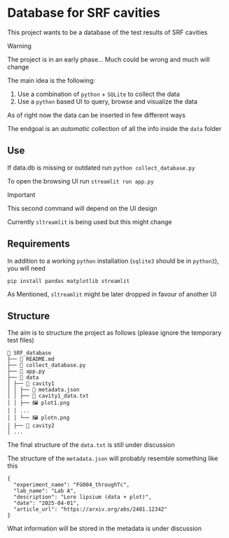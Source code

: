 # Database for SRF cavities
This project wants to be a database of the test results of SRF cavities

> [!WARNING]
>
> The project is in an early phase... Much could be wrong and much will change

The main idea is the following:
1. Use a combination of `python` + `SQLite` to collect the data
2. Use a `python` based UI to query, browse and visualize the data

As of right now the data can be inserted in few different ways

The endgoal is an _automatic_ collection of all the info inside the `data` folder

## Use
If data.db is missing or outdated run `python collect_database.py`

To open the browsing UI run `streamlit run app.py`

> [!IMPORTANT]
>
> This second command will depend on the UI design
>
> Currently `sltreamlit` is being used but this might change

## Requirements
In addition to a working `python` installation (`sqlite3` should be in `python3`), you will need 
```
pip install pandas matplotlib streamlit
``` 
As Mentioned, `sltreamlit` might be later dropped in favour of another UI

## Structure
The aim is to structure the project as follows (please ignore the temporary test files) 

```
📁 SRF_database
├── 📄 README.md
├── 🐍 collect_database.py
├── 🐍 app.py
├── 📁 data
│ ├── 📁 cavity1
│ │ ├── 📄 metadata.json
│ │ ├── 📄 cavity1_data.txt
│ │ ├── 🖼️ plot1.png
│ │ ...
│ │ └── 🖼️ plotn.png
│ ├── 📁 cavity2
│ ...
```

The final structure of the `data.txt` is still under discussion

The structure of the `metadata.json` will probably resemble something like this

```
{
  "experiment_name": "FG004_throughTc",
  "lab_name": "Lab A",
  "description": "Lore lipsium (data + plot)",
  "date": "2025-04-01",
  "article_url": "https://arxiv.org/abs/2401.12342"
}
```

What information will be stored in the metadata is under discussion

